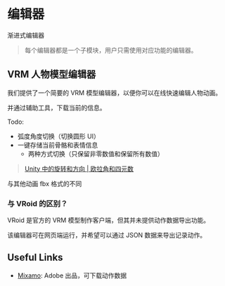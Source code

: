 # 编辑器

渐进式编辑器

> 每个编辑器都是一个子模块，用户只需使用对应功能的编辑器。

## VRM 人物模型编辑器

我们提供了一个简要的 VRM 模型编辑器，以便你可以在线快速编辑人物动画。

并通过辅助工具，下载当前的信息。

Todo:

- 弧度角度切换（切换圆形 UI）
- 一键存储当前骨骼和表情信息
  - 两种方式切换（只保留非零数值和保留所有数值）

> [Unity 中的旋转和方向 | 欧拉角和四元数](https://docs.unity3d.com/cn/2019.4/Manual/QuaternionAndEulerRotationsInUnity.html)

与其他动画 fbx 格式的不同

### 与 VRoid 的区别？

VRoid 是官方的 VRM 模型制作客户端，但其并未提供动作数据导出功能。

该编辑器可在网页端运行，并希望可以通过 JSON 数据来导出记录动作。

<!-- https://pixiv.github.io/three-vrm/docs/interfaces/vrmpose.html -->

## Useful Links

- [Mixamo](https://www.mixamo.com/): Adobe 出品，可下载动作数据
